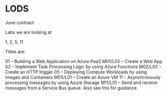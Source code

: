 # LODS
June contract

Labs we are looking at

1, 2, 5, 11

Titles are:

01 – Building a Web Application on Azure PaaS
M01/L02 – Create a Web App
02 – Implement Task Processing Logic by using Azure Functions
M02/L02 – Create an HTTP trigger
05 – Deploying Compute Workloads by using Images and Containers
M05/L01 – Create an Azure VM
11 – Asynchronously processing messages by using Azure Storage
M11/L01 – Send and receive messages from a Service Bus queue. Also see this for guidance.
